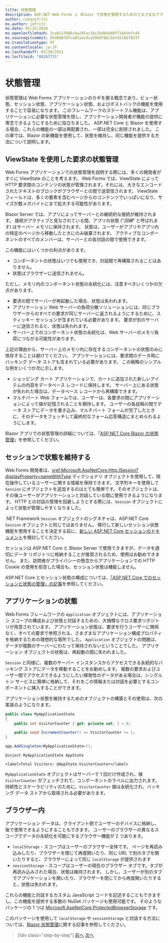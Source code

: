 ```yaml
---
title: 状態管理
description: ASP.NET Web Forms と Blazor で状態を管理するためのさまざまなアプローチについて説明します。
author: csharpfritz
ms.author: jefritz
ms.date: 05/15/2020
ms.openlocfilehash: 2ca811f886c6a245ac16c2bd66a68ff16e5bfc44
ms.sourcegitcommit: 05d0087dfca85aac9ca2960f86c5efd218bf833f
ms.translationtype: HT
ms.contentlocale: ja-JP
ms.lasthandoff: 03/30/2021
ms.locfileid: "88267725"
---
```

# <a name="state-management"></a>状態管理

状態管理は Web Forms アプリケーションのカギを握る概念であり、ビュー状態、セッション状態、アプリケーション状態、およびポストバックの機能を使用することで容易になります。 このフレームワークのステートフル機能は、アプリケーションに必要な状態管理を隠し、アプリケーション開発者が機能の提供に専念できるようにするために役立ちました。 ASP.NET Core と Blazor を使用する場合、これらの機能の一部は再配置され、一部は完全に削除されました。 この章では、Blazor の新機能を使用して、状態を維持し、同じ機能を提供する方法について説明します。

## <a name="request-state-management-with-viewstate"></a>ViewState を使用した要求の状態管理

Web Forms アプリケーションでの状態管理を説明する際には、多くの開発者がすぐに ViewState のことを考えます。 Web Forms では、ViewState によって HTTP 要求間のコンテンツの状態が管理されます。それには、大きなエンコードされたテキストのブロックがブラウザーとの間で送受信されます。 ViewState フィールドは、多くの要素を含むページからのコンテンツでいっぱいになり、サイズが数メガバイトにまで拡大する可能性があります。

Blazor Server では、アプリによってサーバーとの継続的な接続が維持されます。 接続がアクティブと見なされている間、アプリの状態 ("*回線*" と呼ばれます) はサーバー メモリに保持されます。 状態は、ユーザーがアプリやアプリ内の特定のページから移動したときにのみ破棄されます。 アクティブなコンポーネントのすべてのメンバーは、サーバーとの各対話の間で使用できます。

この機能にはいくつかの利点があります。

- コンポーネントの状態はいつでも使用でき、対話間で再構築されることはありません。
- 状態はブラウザーに送信されません。

ただし、メモリ内のコンポーネント状態の永続化には、注意すべきいくつかの欠点があります。

- 要求の間でサーバーが再起動した場合、状態は失われます。
- アプリケーション Web サーバーの負荷分散ソリューションには、同じブラウザーからのすべての要求が同じサーバーに返されるようにするために、スティッキー セッションが含まれている必要があります。 要求が別のサーバーに送信されると、状態は失われます。
- サーバー上でのコンポーネント状態の永続化は、Web サーバーのメモリ負荷につながる可能性があります。

上記の理由から、サーバー上のメモリ内に存在するコンポーネントの状態のみに依存することは避けてください。 アプリケーションには、要求間のデータ用にバッキング データ ストアも含まれている必要があります。 この戦略のシンプルな例をいくつか次に示します。

- ショッピング カート アプリケーションで、カートに追加された新しいアイテムの内容をデータベース レコードに保持します。 サーバー上にある状態が失われた場合は、データベース レコードから再構築できます。
- マルチパート Web フォームでは、ユーザーは、各要求の間にアプリケーションによって値が記憶されることを期待します。 ユーザーの各投稿の間でデータ ストアにデータを書き込み、マルチパート フォームが完了したときに、そのデータをフェッチして最終的なフォーム応答構造にまとめられるようにします。

Blazor アプリでの状態管理の詳細については、「[ASP.NET Core Blazor の状態管理](/aspnet/core/blazor/state-management)」を参照してください。

## <a name="maintain-state-with-session"></a>セッションで状態を維持する

Web Forms 開発者は、<xref:Microsoft.AspNetCore.Http.ISession?displayProperty=nameWithType> ディクショナリ オブジェクトを使用して、現在操作しているユーザーに関する情報を保持できます。 文字列キーを使用して `Session` にオブジェクトを追加するのはとても簡単です。そのオブジェクトは、その後ユーザーがアプリケーションと対話している間に使用できるようになります。 HTTP との対話の管理を回避しようとする際には、`Session` オブジェクトによって状態が管理しやすくなりました。

.NET Framework `Session` オブジェクトのシグネチャは、ASP.NET Core `Session` オブジェクトと同じではありません。 移行して新しいセッション状態機能を使用することを決定する前に、[新しい ASP.NET Core セッションのドキュメント](/dotnet/api/microsoft.aspnetcore.http.isession)を検討してください。

セッションは ASP.NET Core と Blazor Server で使用できますが、データを適切にデータ リポジトリに格納することが推奨されるため、使用はお勧めできません。 また、訪問者がプライバシーの懸念からアプリケーションでの HTTP Cookie の使用を拒否した場合も、セッション状態は機能しません。

ASP.NET Core とセッション状態の構成については、[「ASP.NET Core でのセッションと状態の管理」の記事](/aspnet/core/fundamentals/app-state#session-state)を参照してください。

## <a name="application-state"></a>アプリケーションの状態

Web Forms フレームワークの `Application` オブジェクトには、アプリケーション スコープの構成および状態と対話するための、大規模なクロス要求リポジトリが用意されています。 アプリケーション状態は、要求を行うユーザーに関係なく、すべての要求で参照される、さまざまなアプリケーション構成プロパティを格納するための理想的な場所でした。 `Application` オブジェクトの問題は、データが複数のサーバーにわたって保持されないということでした。 アプリケーション オブジェクトの状態は、再起動の間に失われました。

`Session` と同様に、複数のサーバー インスタンスからアクセスできる永続的なバッキング ストアにデータを移動することをお勧めします。 複数の要求およびユーザー間でアクセスできるようにしたい揮発性のデータがある場合は、シングルトン サービスに簡単に格納して、それをこの情報または対話を必要とするコンポーネントに挿入することができます。

アプリケーション状態を維持するためのオブジェクトの構築とその使用は、次の実装のようになります。

```csharp
public class MyApplicationState
{
    public int VisitorCounter { get; private set; } = 0;

    public void IncrementCounter() => VisitorCounter += 1;
}
```

```csharp
app.AddSingleton<MyApplicationState>();
```

```razor
@inject MyApplicationState AppState

<label>Total Visitors: @AppState.VisitorCounter</label>
```

`MyApplicationState` オブジェクトはサーバーで 1 回だけ作成され、値 `VisitorCounter` がフェッチされて、コンポーネントのラベルに出力されます。 持続性とスケーラビリティのために、`VisitorCounter` 値は永続化され、バッキング データ ストアから取得される必要があります。

## <a name="in-the-browser"></a>ブラウザー内

アプリケーション データは、クライアント側でユーザーのデバイスに格納し、後で使用できるようにすることもできます。 ユーザーのブラウザーの異なるスコープでデータの永続化を可能にするブラウザー機能が 2 つあります。

- `localStorage` - スコープはユーザーのブラウザー全体です。 ページを再読み込みしたり、ブラウザーを閉じて再度開いたり、同じ URL で別のタブを開いたりすると、ブラウザーによって同じ `localStorage` が提供されます
- `sessionStorage` - スコープはユーザーの現在のブラウザー タブです。タブが再読み込みされた場合、状態は維持されます。 しかし、ユーザーが別のタブでアプリケーションを開いたり、ブラウザーを閉じてから再度開いたりすると、状態は失われます。

これらの機能と対話するカスタム JavaScript コードを記述することもできますし、この機能を提供する多数の NuGet パッケージも使用可能です。 そのようなパッケージの 1 つは [Microsoft.AspNetCore.ProtectedBrowserStorage](https://www.nuget.org/packages/Microsoft.AspNetCore.ProtectedBrowserStorage) です。

このパッケージを使用して `localStorage` や `sessionStorage` と対話する方法については、[Blazor 状態管理](/aspnet/core/blazor/state-management#protected-browser-storage-experimental-package)に関する記事を参照してください。

>[!div class="step-by-step"]
>[前へ](pages-routing-layouts.md)
>[次へ](forms-validation.md)

